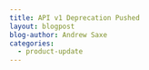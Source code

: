 ```yaml
---
title: API v1 Deprecation Pushed
layout: blogpost
blog-author: Andrew Saxe
categories:
  - product-update
---
```

